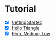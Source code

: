 # Tutorial

- [x] [Getting Started](https://luma.gl/docs/getting-started)
- [x] [Hello Triangle](https://luma.gl/docs/getting-started/hello-triangle)
- [x] [High, Medium, Low](https://luma.gl/docs/getting-started/high-medium-low)